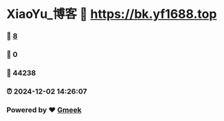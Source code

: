 # XiaoYu_博客 :link: https://bk.yf1688.top 
### :page_facing_up: [8](https://bk.2015888.xyz/tag.html) 
### :speech_balloon: 0 
### :hibiscus: 44238 
### :alarm_clock: 2024-12-02 14:26:07 
### Powered by :heart: [Gmeek](https://github.com/Meekdai/Gmeek)
